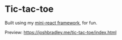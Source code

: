 # Tic-tac-toe

Built using my [mini-react framework](https://github.com/joshuabradley012/mini-react), for fun.

Preview: https://joshbradley.me/tic-tac-toe/index.html
